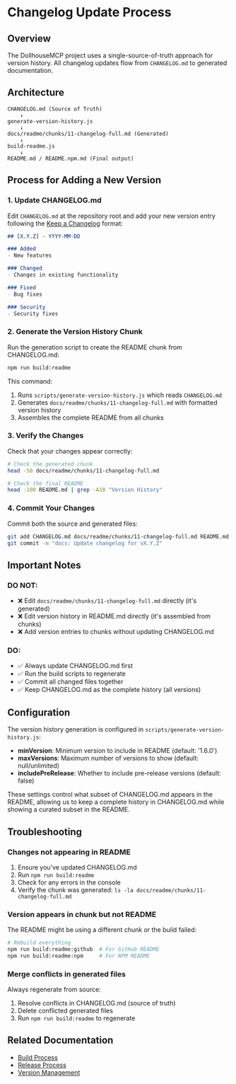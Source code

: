 # Changelog Update Process

## Overview

The DollhouseMCP project uses a single-source-of-truth approach for version history. All changelog updates flow from `CHANGELOG.md` to generated documentation.

## Architecture

```
CHANGELOG.md (Source of Truth)
    ↓
generate-version-history.js
    ↓
docs/readme/chunks/11-changelog-full.md (Generated)
    ↓
build-readme.js
    ↓
README.md / README.npm.md (Final output)
```

## Process for Adding a New Version

### 1. Update CHANGELOG.md

Edit `CHANGELOG.md` at the repository root and add your new version entry following the [Keep a Changelog](https://keepachangelog.com/) format:

```markdown
## [X.Y.Z] - YYYY-MM-DD

### Added
- New features

### Changed
- Changes in existing functionality

### Fixed
- Bug fixes

### Security
- Security fixes
```

### 2. Generate the Version History Chunk

Run the generation script to create the README chunk from CHANGELOG.md:

```bash
npm run build:readme
```

This command:
1. Runs `scripts/generate-version-history.js` which reads `CHANGELOG.md`
2. Generates `docs/readme/chunks/11-changelog-full.md` with formatted version history
3. Assembles the complete README from all chunks

### 3. Verify the Changes

Check that your changes appear correctly:

```bash
# Check the generated chunk
head -50 docs/readme/chunks/11-changelog-full.md

# Check the final README
head -100 README.md | grep -A10 "Version History"
```

### 4. Commit Your Changes

Commit both the source and generated files:

```bash
git add CHANGELOG.md docs/readme/chunks/11-changelog-full.md README.md README.npm.md
git commit -m "docs: Update changelog for vX.Y.Z"
```

## Important Notes

### DO NOT:
- ❌ Edit `docs/readme/chunks/11-changelog-full.md` directly (it's generated)
- ❌ Edit version history in README.md directly (it's assembled from chunks)
- ❌ Add version entries to chunks without updating CHANGELOG.md

### DO:
- ✅ Always update CHANGELOG.md first
- ✅ Run the build scripts to regenerate
- ✅ Commit all changed files together
- ✅ Keep CHANGELOG.md as the complete history (all versions)

## Configuration

The version history generation is configured in `scripts/generate-version-history.js`:

- **minVersion**: Minimum version to include in README (default: '1.6.0')
- **maxVersions**: Maximum number of versions to show (default: null/unlimited)
- **includePreRelease**: Whether to include pre-release versions (default: false)

These settings control what subset of CHANGELOG.md appears in the README, allowing us to keep a complete history in CHANGELOG.md while showing a curated subset in the README.

## Troubleshooting

### Changes not appearing in README

1. Ensure you've updated CHANGELOG.md
2. Run `npm run build:readme`
3. Check for any errors in the console
4. Verify the chunk was generated: `ls -la docs/readme/chunks/11-changelog-full.md`

### Version appears in chunk but not README

The README might be using a different chunk or the build failed:

```bash
# Rebuild everything
npm run build:readme:github  # For GitHub README
npm run build:readme:npm     # For NPM README
```

### Merge conflicts in generated files

Always regenerate from source:

1. Resolve conflicts in CHANGELOG.md (source of truth)
2. Delete conflicted generated files
3. Run `npm run build:readme` to regenerate

## Related Documentation

- [Build Process](./BUILD_PROCESS.md)
- [Release Process](./RELEASE_PROCESS.md)
- [Version Management](./VERSION_MANAGEMENT.md)